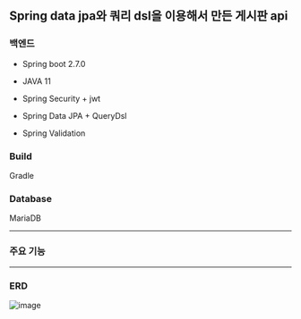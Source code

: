 ## Spring data jpa와 쿼리 dsl을 이용해서 만든 게시판 api

### 백엔드 
- Spring boot 2.7.0

- JAVA 11

- Spring Security + jwt

- Spring Data JPA + QueryDsl

- Spring Validation

### Build

Gradle

### Database

MariaDB

---

### 주요 기능






---
### ERD
![image](https://user-images.githubusercontent.com/66206848/175773095-147cca8e-308d-440c-874d-9d0c97299f7f.png)

